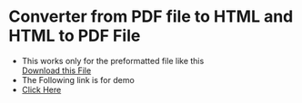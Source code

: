 <h1>Converter from PDF file to HTML and HTML to PDF File</h1>
</hr>
<ul>
  <li>This works only for the preformatted file like this </li>
  <a href="https://github.com/guptariya/django_pdf2html/blob/master/Z390.pdf">Download this File</a>
  <li>The Following link is for demo</li> 
  <li><a href="http://sevenbitspdf2html.pythonanywhere.com/">Click Here</a></li>
</ul>
